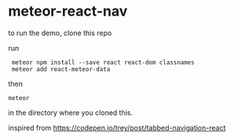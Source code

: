 # meteor-react-nav


to run the demo, clone this repo

run
```
 meteor npm install --save react react-dom classnames
 meteor add react-meteor-data
```

then
```
meteor
```
in the directory where you cloned this.


 inspired from  https://codepen.io/trey/post/tabbed-navigation-react
